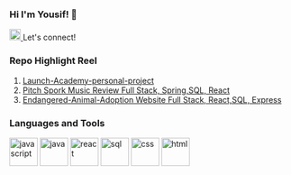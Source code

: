 ### Hi I'm Yousif! 👋 

<!--
**yousifalasfar/yousifalasfar** is a ✨ _special_ ✨ repository because its `README.md` (this file) appears on your GitHub profile.

Here are some ideas to get you started:

- 🔭 I’m currently working on ...
- 🌱 I’m currently learning ...
- 👯 I’m looking to collaborate on ...
- 🤔 I’m looking for help with ...
- 💬 Ask me about ...
- 📫 How to reach me: ...
- 😄 Pronouns: ...
- ⚡ Fun fact: ...
-->

<!-- links to pages -->
<span>
<a href="https://www.linkedin.com/in/yousifalasfar/">
  <img src="https://image.flaticon.com/icons/png/512/174/174857.png" alt="icon of linkedIn" width="20px" />
</a>
 Let's connect!
</span>


<!-- repo highlights bullet points -->
### Repo Highlight Reel 
<ol>
  <li><a href="https://github.com/yousifalasfar/Launch-Academy-personal-project">Launch-Academy-personal-project</a></li>
  <li><a href="https://github.com/ikrisa10/group-project-pitch-spork">Pitch Spork Music Review Full Stack, Spring,SQL, React</a></li>
  <li><a href="https://github.com/paulritzman/Endangered-Animal-Adoption">
Endangered-Animal-Adoption Website Full Stack, React,SQL, Express</a></li>
</ol>

<!-- languages/tools I use images in a row-->
### Languages and Tools
<span>
  <!-- Javascript -->
  <img src="https://image.flaticon.com/icons/png/512/919/919828.png" alt="javascript" width="50px" />
  <!-- Java -->
  <img src="https://image.flaticon.com/icons/png/512/226/226777.png" alt="java" width="50px" />
  <!-- React -->
  <img src="https://image.flaticon.com/icons/png/512/1260/1260775.png" alt="react" width="50px" />
  <!-- PostgreSQL -->
  <img src="https://image.flaticon.com/icons/png/512/1265/1265531.png" alt="sql" width="50px" />
  <!-- css -->
  <img src="https://image.flaticon.com/icons/png/512/732/732190.png" alt="css" width="50px" />
  <!-- html -->
  <img src="https://image.flaticon.com/icons/png/512/1051/1051277.png" alt="html" width="50px" />  
</span>
